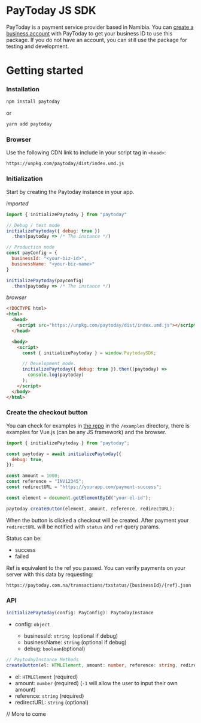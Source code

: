 # PayToday JS SDK

PayToday is a payment service provider based in Namibia. You can [create a business account](https://site.paytoday.com.na) with PayToday to get your business ID to use this package. If you do not have an account, you can still use the package for testing and development.

# Getting started

### Installation

```bash
npm install paytoday
```

or

```bash
yarn add paytoday
```

### Browser

Use the following CDN link to include in your script tag in `<head>`:

```
https://unpkg.com/paytoday/dist/index.umd.js
```

### Initialization

Start by creating the Paytoday instance in your app.

_imported_

```js
import { initializePaytoday } from "paytoday"

// Debug / test mode
initializePaytoday({ debug: true })
  .then(paytoday => /* The instance */)

// Production mode
const payConfig = {
  businessId: "<your-biz-id>",
  businessName: "<your-biz-name>"
}

initializePaytoday(payconfig)
  .then(paytoday => /* The instance */)
```

_browser_

```html
<!DOCTYPE html>
<html>
  <head>
    <script src="https://unpkg.com/paytoday/dist/index.umd.js"></script>
  </head>

  <body>
    <script>
      const { initializePaytoday } = window.PaytodaySDK;

      // Development mode.
      initializePaytoday({ debug: true }).then((paytoday) =>
        console.log(paytoday)
      );
    </script>
  </body>
</html>
```

### Create the checkout button

You can check for examples in [the repo](https://github.com/Eckhardt-D/paytoday.git) in the `/examples` directory, there is examples for Vue.js (can be any JS framework) and the browser.

```js
import { initializePaytoday } from "paytoday";

const paytoday = await initializePaytoday({
  debug: true,
});

const amount = 1000;
const reference = "INV12345";
const redirectURL = "https://yourapp.com/payment-success";

const element = document.getElementById("your-el-id");

paytoday.createButton(element, amount, reference, redirectURL);
```

When the button is clicked a checkout will be created. After payment your `redirectURL` will be notified with `status` and `ref` query params.

Status can be:

- success
- failed

Ref is equivalent to the ref you passed. You can verify payments on your server with this data by requesting:

`https://paytoday.com.na/transactions/txstatus/{businessId}/{ref}.json`

### API

```ts
initializePaytoday(config: PayConfig): PaytodayInstance
```

- config: `object`

  - businessId: `string `(optional if debug)
  - businessName: `string` (optional if debug)
  - debug: `boolean`(optional)

```ts
// PaytodayInstance Methods
createButton(el: HTMLElement, amount: number, reference: string, redirectURL?: string);
```

- el: `HTMLElement` (required)
- amount: `number` (required) (`-1` will allow the user to input their own amount)
- reference: `string` (required)
- redirectURL: `string` (optional)

// More to come
